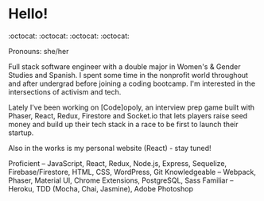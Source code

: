 # Hello!

:octocat: :octocat: :octocat: :octocat:

Pronouns: she/her

Full stack software engineer with a double major in Women's & Gender Studies and Spanish. I spent some time in the nonprofit world throughout and after undergrad before joining a coding bootcamp. I'm interested in the intersections of activism and tech.

Lately I've been working on \[Code]opoly, an interview prep game built with Phaser, React, Redux, Firestore and Socket.io that lets players raise seed money and build up their tech stack in a race to be first to launch their startup.

Also in the works is my personal website (React) - stay tuned!

Proficient – JavaScript, React, Redux, Node.js, Express, Sequelize, Firebase/Firestore, HTML, CSS, WordPress, Git
Knowledgeable – Webpack, Phaser, Material UI, Chrome Extensions, PostgreSQL, Sass 
Familiar – Heroku, TDD (Mocha, Chai, Jasmine), Adobe Photoshop 

